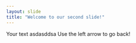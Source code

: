 ```yaml
---
layout: slide
title: "Welcome to our second slide!"
---
```

Your text asdasddsa
Use the left arrow to go back!
